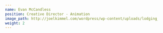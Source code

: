 ```yaml
---
name: Evan McCandless 
position: Creative Director - Animation 
image_path: http://joelkimmel.com/wordpress/wp-content/uploads/lodging_portrait.jpg
weight: 2
---
```

